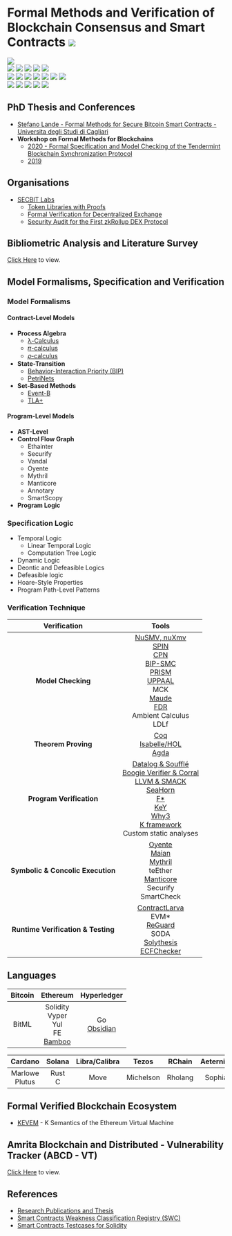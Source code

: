 # Formal Methods and Verification of Blockchain Consensus and Smart Contracts ![](https://img.shields.io/badge/-Live-brightgreen)
![](https://img.shields.io/badge/Batch-Ph.D-green) <br/>
![](https://img.shields.io/badge/Focus-Blockchain-yellow) ![](https://img.shields.io/badge/Focus-Smart_Contracts-yellow) ![](https://img.shields.io/badge/Focus-Languages-yellow) ![](https://img.shields.io/badge/Focus-DASP-yellow) ![](https://img.shields.io/badge/Focus-SWC-yellow) <br/>
![](https://img.shields.io/badge/Blockchain-Bitcoin-blue) ![](https://img.shields.io/badge/Blockchain-Ethereum-blue) ![](https://img.shields.io/badge/Blockchain-Hyperledger-blue) ![](https://img.shields.io/badge/Blockchain-EOS-blue) ![](https://img.shields.io/badge/Blockchain-Cardano-blue) ![](https://img.shields.io/badge/Blockchain-Solana-blue) ![](https://img.shields.io/badge/Blockchain-Tezos-blue) <br/>
![](https://img.shields.io/badge/FM-Model_Checking-purple) ![](https://img.shields.io/badge/FM-Theorem_Proving-purple) ![](https://img.shields.io/badge/FM-Symbolic_Concolic_Execution-purple) ![](https://img.shields.io/badge/FM-Program_Verification-purple) ![](https://img.shields.io/badge/FM-Run_Time_Verification-purple)

## PhD Thesis and Conferences
 - [Stefano Lande - Formal Methods for Secure Bitcoin Smart Contracts - Universita degli Studi di Cagliari](Assets/Thesis/PhD_Formal_Methods_for_Secure_Bitcoin.pdf)
 - **Workshop on Formal Methods for Blockchains**
   - [2020 - Formal Specification and Model Checking of the Tendermint Blockchain Synchronization Protocol](https://ramagururadhakrishnan.github.io/Blockchain-Papers/Formal_Methods/Formal_Specification_and_Model_Checking_of_the_Tendermint_Blockchain_Synchronization_Protocol.pdf)
   - [2019](https://ramagururadhakrishnan.github.io/Blockchain-Papers/Formal_Methods/Proceedings_Formal_Methods_for_Blockchains.pdf)
  

## Organisations
 - [SECBIT Labs](https://secbit.io/about.html)
    - [Token Libraries with Proofs](https://github.com/sec-bit/tokenlibs-with-proofs)
    - [Formal Verification for Decentralized Exchange](https://github.com/sec-bit/loopring-protocol2-verification)
    - [Security Audit for the First zkRollup DEX Protocol](https://github.com/Loopring/protocols/tree/d528ab83c9934a4d54e4a3ceefa20ba7908ebe25/packages/loopring_v3/security_audit)
    
## Bibliometric Analysis and Literature Survey
[Click Here](https://ramagururadhakrishnan.github.io/Blockchain-Papers/Formal_Methods/) to view.

## Model Formalisms, Specification and Verification

### Model Formalisms
#### Contract-Level Models
 - **Process Algebra**
   - [λ-Calculus](https://jacksongl.github.io/files/demo/lambda/index.htm)
   - [𝜋-calculus]()
   - [𝜌-calculus]()
 - **State-Transition**
   - [Behavior-Interaction Priority (BIP)]()
   - [PetriNets]()
 - **Set-Based Methods**
   - [Event-B]()
   - [TLA+]()
 
#### Program-Level Models
 - **AST-Level**
 - **Control Flow Graph** 
   - Ethainter
   - Securify
   - Vandal
   - Oyente
   - Mythril
   - Manticore
   - Annotary
   - SmartScopy
 - **Program Logic** 

### Specification Logic
 - Temporal Logic 
   - Linear Temporal Logic
   - Computation Tree Logic
 - Dynamic Logic
 - Deontic and Defeasible Logics
 - Defeasible logic
 - Hoare-Style Properties
 - Program Path-Level Patterns
 
### Verification Technique 

| Verification | Tools | 
|:------------:|:-----:|
| **Model Checking** | [NuSMV, nuXmv](https://nusmv.fbk.eu/)  <br/> [SPIN](https://spinroot.com/spin/whatispin.html)  <br/> [CPN](https://cpntools.org/) <br/> [BIP-SMC](http://www-verimag.imag.fr/Statistical-Model-Checking.html) <br/> [PRISM](https://www.prismmodelchecker.org/)  <br/> [UPPAAL](https://uppaal.org/) <br/> MCK <br/> [Maude](http://maude.cs.illinois.edu/tools/lmc/)  <br/> [FDR](https://cocotec.io/fdr/)  <br/> Ambient Calculus  <br/> LDLf |
| **Theorem Proving** | [Coq](https://coq.inria.fr/) <br/> [Isabelle/HOL](https://isabelle.in.tum.de/) <br/> [Agda](https://plfa.inf.ed.ac.uk/) | 
| **Program Verification** | [Datalog & Soufflé](https://souffle-lang.github.io/) <br/> [Boogie Verifier & Corral](https://github.com/boogie-org/corral)  <br/> [LLVM & SMACK](https://github.com/smackers/smack) <br/> [SeaHorn](https://seahorn.github.io/) <br/> [F*](https://www.fstar-lang.org/)  <br/> [KeY](https://www.key-project.org/)  <br/> [Why3](https://why3.lri.fr/)  <br/> [K framework](https://kframework.org/) <br/> Custom static analyses <br/> | 
| **Symbolic & Concolic Execution** | [Oyente](https://oyente.tech/) <br/> [Maian](https://github.com/ivicanikolicsg/MAIAN) <br/> [Mythril](https://github.com/ConsenSys/mythril)  <br/> teEther <br/> [Manticore](https://github.com/trailofbits/manticore) <br/> Securify <br/> SmartCheck |
| **Runtime Verification & Testing** | [ContractLarva](https://github.com/gordonpace/contractLarva) <br/> EVM* <br/> [ReGuard](https://ieeexplore.ieee.org/document/8449446) <br/> SODA <br/> [Solythesis](https://github.com/aoli-al/Solythesis) <br/> [ECFChecker](https://github.com/shellygr/ECFChecker) <br/> |
  
## Languages 

| Bitcoin | Ethereum | Hyperledger |
|:-------:|:--------:|:-----------:|
|  BitML  | Solidity <br/> Vyper  <br/> Yul <br/> FE <br/> [Bamboo](https://github.com/cornellblockchain/bamboo) | Go <br/> [Obsidian](https://obsidian-lang.com/) |

| Cardano | Solana | Libra/Calibra | Tezos | RChain | Aeternity | Stratis | Aergo |
|:-------:|:------:|:-------------:|:-----:|:------:|:---------:|:-------:|:-----:|
| Marlowe <br/> Plutus | Rust <br/> C | Move | Michelson | Rholang | Sophia | C# | Lua <br/> SCL |
  
## Formal Verified Blockchain Ecosystem
 - [KEVEM]() - K Semantics of the Ethereum Virtual Machine 
 
## Amrita Blockchain and Distributed - Vulnerability Tracker (ABCD - VT)
[Click Here](https://amrita-tifac-cyber-blockchain.github.io/ABC-VT/) to view.

## References
 - [Research Publications and Thesis](https://github.com/ramagururadhakrishnan/Blockchain-Papers/tree/main/Formal_Methods)
 - [Smart Contracts Weakness Classification Registry (SWC)](https://swcregistry.io/)
 - [Smart Contracts Testcases for Solidity](https://github.com/SmartContractSecurity/SWC-registry/tree/master/test_cases/solidity)

